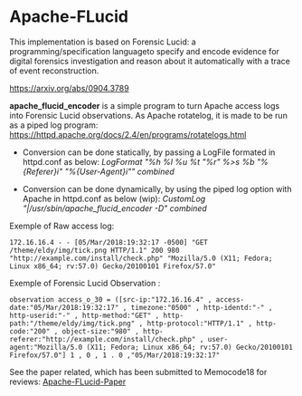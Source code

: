 # Apache-FLucid

This implementation is based on Forensic Lucid: a programming/specification languageto specify and encode evidence for digital forensics investigation and reason about it automatically with a trace of event reconstruction.

https://arxiv.org/abs/0904.3789

**apache_flucid_encoder** is a simple program to turn Apache access logs into Forensic Lucid observations.
As Apache rotatelog, it is made to be run as a piped log program: https://httpd.apache.org/docs/2.4/en/programs/rotatelogs.html


- Conversion can be done statically, by passing a LogFile formated in httpd.conf as below:
*LogFormat "%h %l %u %t \"%r\" %>s %b \"%{Referer}i\" \"%{User-Agent}i\"" combined*

- Conversion can be done dynamically, by using the piped log option with Apache in httpd.conf as below (wip):
 *CustomLog "|/usr/sbin/apache_flucid_encoder -D" combined*
 

Exemple of Raw access log:
```
172.16.16.4 - - [05/Mar/2018:19:32:17 -0500] "GET /theme/eldy/img/tick.png HTTP/1.1" 200 980 "http://example.com/install/check.php" "Mozilla/5.0 (X11; Fedora; Linux x86_64; rv:57.0) Gecko/20100101 Firefox/57.0"
```

Exemple of Forensic Lucid Observation :
```
observation access_o_30 = ([src-ip:"172.16.16.4" , access-date:"05/Mar/2018:19:32:17" , timezone:"0500" , http-identd:"-" , http-userid:"-" , http-method:"GET" , http-path:"/theme/eldy/img/tick.png" , http-protocol:"HTTP/1.1" , http-code:"200" , object-size:"980" , http-referer:"http://example.com/install/check.php" , user-agent:"Mozilla/5.0 (X11; Fedora; Linux x86_64; rv:57.0) Gecko/20100101 Firefox/57.0"] 1 , 0 , 1 . 0 ,"05/Mar/2018:19:32:17" 
```

See the paper related, which has been submitted to Memocode18 for reviews: [Apache-FLucid-Paper](MEMOCODE18_paper_32.pdf)
